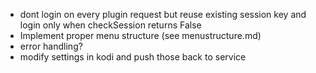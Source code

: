 * dont login on every plugin request but reuse existing session key and login
  only when checkSession returns False
* Implement proper menu structure (see menustructure.md)
* error handling?
* modify settings in kodi and push those back to service

